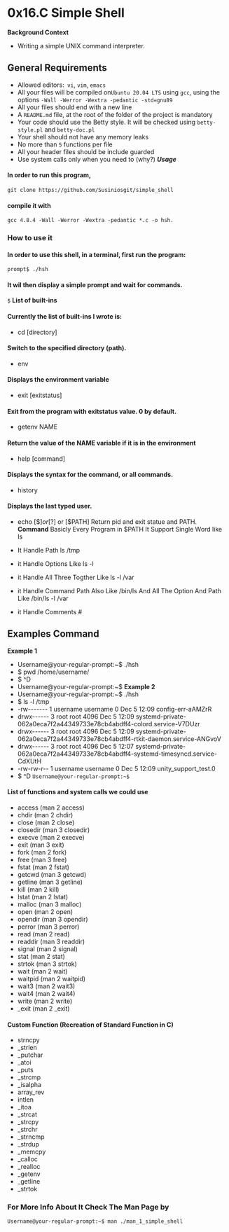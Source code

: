 # 0x16.C Simple Shell
**Background Context**

- Writing a simple UNIX command interpreter.

## General Requirements

* Allowed editors:``` vi```, ```vim```, ```emacs```
* All your files will be compiled on```Ubuntu 20.04 LTS``` using ```gcc```, using the options ```-Wall -Werror -Wextra -pedantic -std=gnu89```
* All your files should end with a new line
* A ```README.md``` file, at the root of the folder of the project is mandatory
* Your code should use the Betty style. It will be checked using ```betty-style.pl``` and ```betty-doc.pl```
* Your shell should not have any memory leaks
* No more than ```5``` functions per file
* All your header files should be include guarded
* Use system calls only when you need to (why?)
***Usage***
#### In order to run this program,

``git clone https://github.com/Susiniosgit/simple_shell``

#### compile it with

``gcc 4.8.4 -Wall -Werror -Wextra -pedantic *.c -o hsh.``

### How to use it
#### In order to use this shell, in a terminal, first run the program:
``prompt$ ./hsh``
#### It wil then display a simple prompt and wait for commands.
``$``
**List of built-ins**
#### Currently the list of built-ins I wrote is:
- cd [directory]
#### Switch to the specified directory (path).
- env
#### Displays the environment variable
- exit [exitstatus]
#### Exit from the program with exitstatus value. 0 by default.
- getenv NAME
#### Return the value of the NAME variable if it is in the environment
- help [command]
#### Displays the syntax for the command, or all commands.
- history
#### Displays the last typed user.
- echo [$$] or [$?] or [$PATH] Return pid and exit statue and PATH.
**Command**
Basicly Every Program in $PATH It Support Single Word like ls

- It Handle Path ls /tmp
- it Handle Options Like ls -l
- it Handle All Three Togther Like ls -l /var
- it Handle Command Path Also Like /bin/ls And All The Option And Path Like /bin/ls -l /var
- it Handle Comments #
## Examples Command
**Example 1**
- Username@your-regular-prompt:~$ ./hsh
- $ pwd
/home/username/
- $ ^D
- Username@your-regular-prompt:~$
**Example 2**
- Username@your-regular-prompt:~$ ./hsh
- $ ls -l /tmp 
- -rw------- 1 username username    0 Dec  5 12:09 config-err-aAMZrR
- drwx------ 3 root   root   4096 Dec  5 12:09 systemd-private-062a0eca7f2a44349733e78cb4abdff4-colord.service-V7DUzr
- drwx------ 3 root   root   4096 Dec  5 12:09 systemd-private-062a0eca7f2a44349733e78cb4abdff4-rtkit-daemon.service-ANGvoV
- drwx------ 3 root   root   4096 Dec  5 12:07 systemd-private-062a0eca7f2a44349733e78cb4abdff4-systemd-timesyncd.service-CdXUtH
- -rw-rw-r-- 1 username username    0 Dec  5 12:09 unity_support_test.0
- $ ^D
``Username@your-regular-prompt:~$``
#### List of functions and system calls we could use
- access (man 2 access)
- chdir (man 2 chdir)
- close (man 2 close)
- closedir (man 3 closedir)
- execve (man 2 execve)
- exit (man 3 exit)
- fork (man 2 fork)
- free (man 3 free)
- fstat (man 2 fstat)
- getcwd (man 3 getcwd)
- getline (man 3 getline)
- kill (man 2 kill)
- lstat (man 2 lstat)
- malloc (man 3 malloc)
- open (man 2 open)
- opendir (man 3 opendir)
- perror (man 3 perror)
- read (man 2 read)
- readdir (man 3 readdir)
- signal (man 2 signal)
- stat (man 2 stat)
- strtok (man 3 strtok)
- wait (man 2 wait)
- waitpid (man 2 waitpid)
- wait3 (man 2 wait3)
- wait4 (man 2 wait4)
- write (man 2 write)
- _exit (man 2 _exit)

#### Custom Function (Recreation of Standard Function in C)

- strncpy
- _strlen
- _putchar
- _atoi
- _puts
- _strcmp
- _isalpha
- array_rev
- intlen
- _itoa
- _strcat
- _strcpy
- _strchr
- _strncmp
- _strdup
- _memcpy
- _calloc
- _realloc
- _getenv
- _getline
- _strtok

### For More Info About It Check The Man Page by
```Username@your-regular-prompt:~$ man ./man_1_simple_shell```

